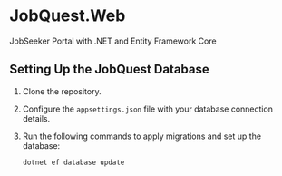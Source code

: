 # JobQuest.Web
JobSeeker Portal with .NET and Entity Framework Core

## Setting Up the JobQuest Database

1. Clone the repository.
2. Configure the `appsettings.json` file with your database connection details.
3. Run the following commands to apply migrations and set up the database:

   ```bash
   dotnet ef database update
